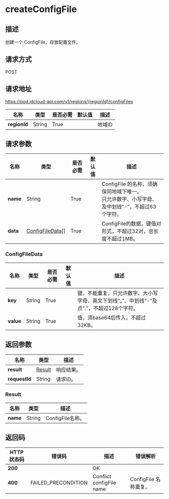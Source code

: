 # createConfigFile


## 描述
创建一个 ConfigFile，存放配置文件。

## 请求方式
POST

## 请求地址
https://pod.jdcloud-api.com/v1/regions/{regionId}/configFiles

|名称|类型|是否必需|默认值|描述|
|---|---|---|---|---|
|**regionId**|String|True| |地域ID|

## 请求参数
|名称|类型|是否必需|默认值|描述|
|---|---|---|---|---|
|**name**|String|True| |ConfigFile 的名称，须确保同地域下唯一。<br>只允许数字、小写字母、及中划线“-”，不超过63个字符。|
|**data**|[ConfigFileData[]](#configfiledata)|True| |ConfigFile的数据，键值对形式，不超过32对，总长度不超过1MB。|

### <div id="ConfigFileData">ConfigFileData</div>
|名称|类型|是否必需|默认值|描述|
|---|---|---|---|---|
|**key**|String|True| |键，不能重复，只允许数字、大小写字母、英文下划线”_”、中划线“-”及点”.”，不超过128个字符。|
|**value**|String|True| |值，须base64后传入，不超过32KB。|

## 返回参数
|名称|类型|描述|
|---|---|---|
|**result**|[Result](createconfigfile#result)| 响应结果。|
|**requestId**|String| 请求ID。|

### <div id="Result">Result</div>
|名称|类型|描述|
|---|---|---|
|**name**|String|ConfigFile名称。 |

## 返回码
|HTTP状态码|错误码|描述|错误解析
|---|---|---|---|
|**200**||OK|
|**400** |FAILED_PRECONDITION|Conflict configFile name | ConfigFile 名称重复。


